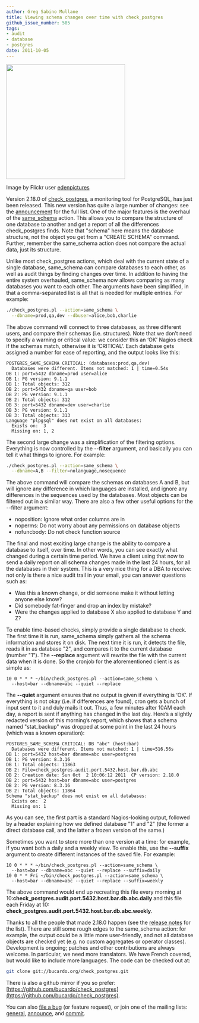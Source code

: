 ```yaml
---
author: Greg Sabino Mullane
title: Viewing schema changes over time with check_postgres
github_issue_number: 505
tags:
- audit
- database
- postgres
date: 2011-10-05
---
```




<a href="/blog/2011/10/viewing-schema-changes-over-time-with/image-0-big.jpeg" onblur="try {parent.deselectBloggerImageGracefully();} catch(e) {}"><img alt="" border="0" id="BLOGGER_PHOTO_ID_5659427784859186034" src="/blog/2011/10/viewing-schema-changes-over-time-with/image-0.jpeg" style="cursor:pointer; cursor:hand;width: 320px; height: 308px;"/></a>

Image by Flickr user [edenpictures](https://www.flickr.com/photos/edenpictures/)

Version 2.18.0 of [check_postgres](https://bucardo.org/check_postgres/), a monitoring tool for PostgreSQL, has just been released. This new version has quite a large number of changes: see the [announcement](https://mail.endcrypt.com/pipermail/check_postgres-announce/2011-October/000027.html) for the full list. One of the major features is the overhaul of the [same_schema](https://bucardo.org/check_postgres/check_postgres.pl.html#same_schema) action. This allows you to compare the structure of one database to another and get a report of all the differences check_postgres finds. Note that "schema" here means the database structure, not the object you get from a "CREATE SCHEMA" command. Further, remember the same_schema action does not compare the actual data, just its structure.

Unlike most check_postgres actions, which deal with the current state of a single database, same_schema can compare databases to each other, as well as audit things by finding changes over time. In addition to having the entire system overhauled, same_schema now allows comparing as many databases you want to each other. The arguments have been simplified, in that a comma-separated list is all that is needed for multiple entries. For example:

```bash
./check_postgres.pl --action=same_schema \
  --dbname=prod,qa,dev --dbuser=alice,bob,charlie
```

The above command will connect to three databases, as three different users, and compare their schemas (i.e. structures). Note that we don’t need to specify a warning or critical value: we consider this an ‘OK’ Nagios check if the schemas match, otherwise it is ‘CRITICAL’. Each database gets assigned a number for ease of reporting, and the output looks like this:

```plain
POSTGRES_SAME_SCHEMA CRITICAL: (databases:prod,qa,dev)
  Databases were different. Items not matched: 1 | time=0.54s 
DB 1: port=5432 dbname=prod user=alice
DB 1: PG version: 9.1.1
DB 1: Total objects: 312
DB 2: port=5432 dbname=qa user=bob
DB 2: PG version: 9.1.1
DB 2: Total objects: 312
DB 3: port=5432 dbname=dev user=charlie
DB 3: PG version: 9.1.1
DB 3: Total objects: 313
Language "plpgsql" does not exist on all databases:
  Exists on:  3
  Missing on: 1, 2
```

The second large change was a simplification of the filtering options. Everything is now controlled by the **--filter** argument, and basically you can tell it what things to ignore. For example:

```bash
./check_postgres.pl --action=same_schema \
  --dbname=A,B --filter=nolanguage,nosequence
```

The above command will compare the schemas on databases A and B, but will ignore any difference in which languages are installed, and ignore any differences in the sequences used by the databases. Most objects can be filtered out in a similar way. There are also a few other useful options for the --filter argument:

- noposition: Ignore what order columns are in
- noperms: Do not worry about any permissions on database objects
- nofuncbody: Do not check function source

The final and most exciting large change is the ability to compare a database to itself, over time. In other words, you can see exactly what changed during a certain time period. We have a client using that now to send a daily report on all schema changes made in the last 24 hours, for all the databases in their system. This is a very nice thing for a DBA to receive: not only is there a nice audit trail in your email, you can answer questions such as:

- Was this a known change, or did someone make it without letting anyone else know?
- Did somebody fat-finger and drop an index by mistake?
- Were the changes applied to database X also applied to database Y and Z?

To enable time-based checks, simply provide a single database to check. The first time it is run, same_schema simply gathers all the schema information and stores it on disk. The next time it is run, it detects the file, reads it in as database "2", and compares it to the current database (number "1"). The **--replace** argument will rewrite the file with the current data when it is done. So the cronjob for the aforementioned client is as simple as:

```plain
10 0 * * * ~/bin/check_postgres.pl --action=same_schema \
  --host=bar --dbname=abc --quiet --replace
```

The **--quiet** argument ensures that no output is given if everything is ‘OK’. If everything is not okay (i.e. if differences are found), cron gets a bunch of input sent to it and duly mails it out. Thus, a few minutes after 10AM each day, a report is sent if anything has changed in the last day. Here’s a slightly redacted version of this morning’s report, which shows that a schema named "stat_backup" was dropped at some point in the last 24 hours (which was a known operation):

```plain
POSTGRES_SAME_SCHEMA CRITICAL: DB "abc" (host:bar)
  Databases were different. Items not matched: 1 | time=516.56s
DB 1: port=5432 host=bar dbname=abc user=postgres
DB 1: PG version: 8.3.16
DB 1: Total objects: 11863
DB 2: File=check_postgres.audit.port.5432.host.bar.db.abc
DB 2: Creation date: Sun Oct  2 10:06:12 2011  CP version: 2.18.0
DB 2: port=5432 host=bar dbname=abc user=postgres
DB 2: PG version: 8.3.16
DB 2: Total objects: 11864
Schema "stat_backup" does not exist on all databases:
  Exists on:  2
  Missing on: 1
```

As you can see, the first part is a standard Nagios-looking output, followed by a header explaining how we defined database "1" and "2" (the former a direct database call, and the latter a frozen version of the same.)

Sometimes you want to store more than one version at a time: for example, if you want both a daily and a weekly view. To enable this, use the **--suffix** argument to create different instances of the saved file. For example:

```plain
10 0 * * * ~/bin/check_postgres.pl --action=same_schema \
  --host=bar --dbname=abc --quiet --replace --suffix=daily
10 0 * * Fri ~/bin/check_postgres.pl --action=same_schema \
  --host=bar --dbname=abc --quiet --replace --suffix=weekly
```

The above command would end up recreating this file every morning at 10:**check_postgres.audit.port.5432.host.bar.db.abc.daily** and this file each Friday at 10: **check_postgres.audit.port.5432.host.bar.db.abc.weekly**.

Thanks to all the people that made 2.18.0 happen (see the [release notes](https://mail.endcrypt.com/pipermail/check_postgres-announce/2011-October/000027.html) for the list). There are still some rough edges to the same_schema action: for example, the output could be a little more user-friendly, and not all database objects are checked yet (e.g. no custom aggregates or operator classes). Development is ongoing; patches and other contributions are always welcome. In particular, we need more translators. We have French covered, but would like to include more languages. The code can be checked out at:

```bash
git clone git://bucardo.org/check_postgres.git
```

There is also a github mirror if you so prefer: [https://github.com/bucardo/check_postgres](https://github.com/bucardo/check_postgres).

You can also [file a bug](https://github.com/bucardo/bucardo/issues) (or feature request), or join one of the mailing lists: [general](https://mail.endcrypt.com/mailman/listinfo/check_postgres), [announce](https://mail.endcrypt.com/mailman/listinfo/check_postgres-announce), and [commit](https://mail.endcrypt.com/mailman/listinfo/check_postgres-commit).


